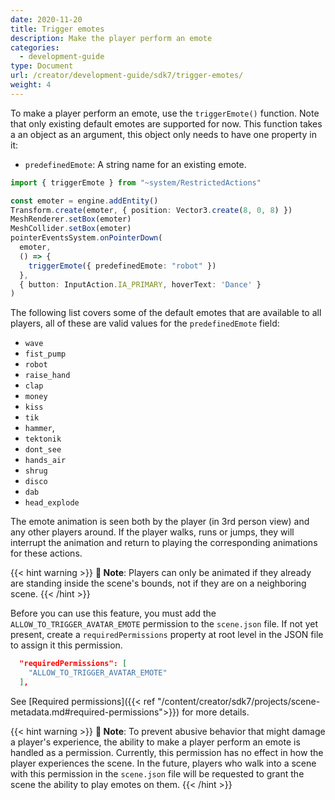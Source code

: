 ```yaml
---
date: 2020-11-20
title: Trigger emotes
description: Make the player perform an emote
categories:
  - development-guide
type: Document
url: /creator/development-guide/sdk7/trigger-emotes/
weight: 4
---
```



To make a player perform an emote, use the `triggerEmote()` function. Note that only existing default emotes are supported for now. This function takes a an object as an argument, this object only needs to have one property in it:

- `predefinedEmote`: A string name for an existing emote.

```ts
import { triggerEmote } from "~system/RestrictedActions"

const emoter = engine.addEntity()
Transform.create(emoter, { position: Vector3.create(8, 0, 8) })
MeshRenderer.setBox(emoter)
MeshCollider.setBox(emoter)
pointerEventsSystem.onPointerDown(
  emoter,
  () => {
    triggerEmote({ predefinedEmote: "robot" })
  },
  { button: InputAction.IA_PRIMARY, hoverText: 'Dance' }
)
```

The following list covers some of the default emotes that are available to all players, all of these are valid values for the `predefinedEmote` field:

- `wave`
- `fist_pump`
- `robot`
- `raise_hand`
- `clap`
- `money`
- `kiss`
- `tik`
- `hammer`,
- `tektonik`
- `dont_see`
- `hands_air`
- `shrug`
- `disco`
- `dab`
- `head_explode`

The emote animation is seen both by the player (in 3rd person view) and any other players around. If the player walks, runs or jumps, they will interrupt the animation and return to playing the corresponding animations for these actions.

{{< hint warning >}}
**📔 Note**:  Players can only be animated if they already are standing inside the scene's bounds, not if they are on a neighboring scene.
{{< /hint >}}


Before you can use this feature, you must add the `ALLOW_TO_TRIGGER_AVATAR_EMOTE` permission to the `scene.json` file. If not yet present, create a `requiredPermissions` property at root level in the JSON file to assign it this permission.

```json
  "requiredPermissions": [
    "ALLOW_TO_TRIGGER_AVATAR_EMOTE"
  ],
```

See [Required permissions]({{< ref "/content/creator/sdk7/projects/scene-metadata.md#required-permissions">}}) for more details.

{{< hint warning >}}
**📔 Note**:  To prevent abusive behavior that might damage a player's experience, the ability to make a player perform an emote is handled as a permission. Currently, this permission has no effect in how the player experiences the scene. In the future, players who walk into a scene with this permission in the `scene.json` file will be requested to grant the scene the ability to play emotes on them.
{{< /hint >}}

